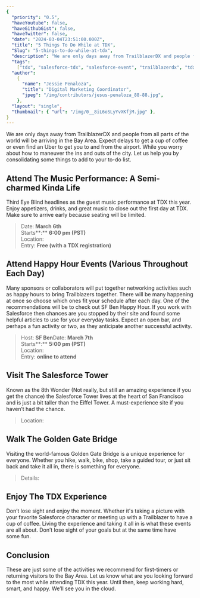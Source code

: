 ```yaml
---
{
  "priority": "0.5",
  "haveYoutube": false,
  "haveGithubGist": false,
  "haveTwitter": false,
  "date": "2024-03-04T23:51:00.000Z",
  "title": "5 Things To Do While at TDX",
  "Slug": "5-things-to-do-while-at-tdx",
  "description": "We are only days away from TrailblazerDX and people from all parts of the world will be arriving in the Bay Area. Expect delays to get a cup of coffee or even find an Uber to get you to and from the airport. While you worry about how to maneuver the ins and outs of the city. Let us help you by consolidating some things to add to your to-do list..",
  "tags":
    ["tdx", "salesforce-tdx", "salesforce-event", "trailblazerdx", "tdx24"],
  "author":
    {
      "name": "Jessie Penaloza",
      "title": "Digital Marketing Coordinator",
      "jpeg": "/img/contributors/jesus-penaloza_88-88.jpg",
    },
  "layout": "single",
  "thumbnail": { "url": "/img/0__8iL6oSLyYvXKfjM.jpg" },
}
---
```


We are only days away from TrailblazerDX and people from all parts of the world will be arriving in the Bay Area. Expect delays to get a cup of coffee or even find an Uber to get you to and from the airport. While you worry about how to maneuver the ins and outs of the city. Let us help you by consolidating some things to add to your to-do list.

## Attend The Music Performance: A Semi-charmed Kinda Life

Third Eye Blind headlines as the guest music performance at TDX this year. Enjoy appetizers, drinks, and great music to close out the first day at TDX. Make sure to arrive early because seating will be limited.

> Date: **March 6th**  
> Starts**:** **6:00 pm (PST)**  
> Location: [](https://www.livenation.com/venue/KovZpZAJ6nlA/the-masonic-events)  
> Entry: **Free (with a TDX registration)**

## Attend Happy Hour Events (Various Throughout Each Day)

Many sponsors or collaborators will put together networking activities such as happy hours to bring Trailblazers together. There will be many happening at once so choose which ones fit your schedule after each day. One of the recommendations will be to check out SF Ben Happy Hour.
If you work with Salesforce then chances are you stopped by their site and found some helpful articles to use for your everyday tasks. Expect an open bar, and perhaps a fun activity or two, as they anticipate another successful activity.

> Host: **SF Ben**Date: **March 7th**  
> Starts**:** **5:00 pm (PST)**  
> Location: [](http://www.thehouseofshields.com/)  
> Entry: [](https://content.salesforceben.com/tdx-happyhour) **online to attend**

## Visit The Salesforce Tower

Known as the 8th Wonder (Not really, but still an amazing experience if you get the chance) the Salesforce Tower lives at the heart of San Francisco and is just a bit taller than the Eiffel Tower. A must-experience site if you haven’t had the chance.

> Location: [](https://salesforcetower.com/)

## Walk The Golden Gate Bridge

Visiting the world-famous Golden Gate Bridge is a unique experience for everyone. Whether you hike, walk, bike, shop, take a guided tour, or just sit back and take it all in, there is something for everyone.

> Details: [](https://www.goldengate.org/bridge/visiting-the-bridge/)

## Enjoy The TDX Experience

Don’t lose sight and enjoy the moment. Whether it&#39;s taking a picture with your favorite Salesforce character or meeting up with a Trailblazer to have a cup of coffee. Living the experience and taking it all in is what these events are all about. Don’t lose sight of your goals but at the same time have some fun.

## Conclusion

These are just some of the activities we recommend for first-timers or returning visitors to the Bay Area. Let us know what are you looking forward to the most while attending TDX this year.
Until then, keep working hard, smart, and happy. We’ll see you in the cloud.
